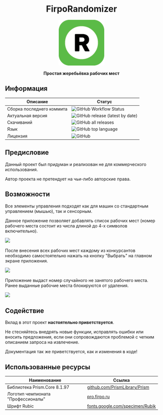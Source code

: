 <div align="center">
	<h1>FirpoRandomizer</h1>
	<img src="./FirpoRandomizer/Images/icon128.png" width="150" align="center" />
	<br/> <br/>
	<strong>Простая жеребьёвка рабочих мест</strong>
</div>

## Информация
| Описание  | Статус |
| ------------- | ------------- |
| Сборка последнего коммита  | ![GitHub Workflow Status](https://img.shields.io/github/actions/workflow/status/DerRofocale/FirpoRandomizer/dotnet.yml?label=build&style=for-the-badge)  |
| Актуальная версия  | ![GitHub release (latest by date)](https://img.shields.io/github/v/release/DerRofocale/FirpoRandomizer?style=for-the-badge)  |
| Скачиваний  | ![GitHub all releases](https://img.shields.io/github/downloads/DerRofocale/FirpoRandomizer/total?style=for-the-badge)  |
| Язык  | ![GitHub top language](https://img.shields.io/github/languages/top/DerRofocale/FirpoRandomizer?style=for-the-badge)  |
| Лицензия  | ![GitHub](https://img.shields.io/github/license/DerRofocale/FirpoRandomizer?style=for-the-badge)  |

## Предисловие
Данный проект был придуман и реализован не для коммерческого использования.

Автор проекта не претендует на чьи-либо авторские права.

## Возможности
Все элементы управления подходят как для машин со стандартным управлением (мышью), так и сенсорным.

Данное приложение позволяет добавлять список рабочих мест (номер рабочего места состоит из числа длиной до 4-х символов включительно).

<img src="./FirpoRandomizer/Images/AddingSlots.gif"/>

После внесения всех рабочих мест каждому из конкурсантов необходимо самостоятельно нажать на кнопку "Выбрать" на главном экране приложения.

<img src="./FirpoRandomizer/Images/RemoveSlots.gif"/>

Приложение выдаст номер случайного не занятого рабочего места. Ранее выданные рабочие места блокируются от удаления.

<img src="./FirpoRandomizer/Images/TakeFreeSlots.gif"/>

## Содействие

Вклад в этот проект **настоятельно приветствуется**.

Не стесняйтесь внедрять новые функции, исправлять ошибки или вносить предложения, если они сопровождаются проблемой с четким описанием запроса на извлечение.

Документация так же приветствуется, как и изменения в коде!

## Использованные ресурсы
| Наименование  | Ссылка |
| ------------- | ------------- |
| Библиотека Prism.Core 8.1.97  | [github.com/PrismLibrary/Prism](https://github.com/PrismLibrary/Prism)  |
| Логотип чемпионата "Профессионалы"  | [pro.firpo.ru](https://pro.firpo.ru/)  |
| Шрифт Rubic  | [fonts.google.com/specimen/Rubik](https://fonts.google.com/specimen/Rubik)  |
